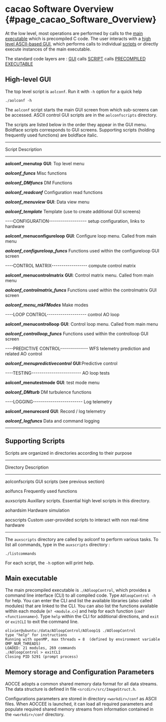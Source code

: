 # cacao Software Overview {#page_cacao_Software_Overview}


At the low level, most operations are performed by calls to the [main executable](#main-executable) which is precompiled C code. The user interacts with a [high level ASCII-based GUI](#high-level-GUI), which performs calls to individual [scripts](#supporting-scripts) or directly execute instances of the main executable.

The standard code layers are : [GUI](#high-level-gui) calls [SCRIPT](#supporting-scripts) calls [PRECOMPILED EXECUTABLE](#main-executable)



## High-level GUI


The top level script is `aolconf`. Run it with `-h` option for a quick help

	./aolconf -h

The `aolconf` script starts the main GUI screen from which sub-screens can be accessed. ASCII control GUI scripts are in the `aolconfscripts` directory.

The scripts are listed below in the order they appear in the GUI menu. Boldface scripts corresponds to GUI screens. Supporting scripts (holding frequently used functions) are boldface italic.

------------------------------------ -----------------------------------------------------------
Script                               Description
------------------------------------ -----------------------------------------------------------
**aolconf_menutop**                  **GUI**: Top level menu

***aolconf_funcs***                  Misc functions

***aolconf_DMfuncs***                DM Functions

***aolconf_readconf***               Configuration read functions

***aolconf_menuview***               **GUI**: Data view menu

***aolconf_template***               Template (use to create additional GUI screens)

----CONFIGURATION------------------- setup configuration, links to hardware

**aolconf_menuconfigureloop**        **GUI**: Configure loop menu. Called from main menu

***aolconf_configureloop_funcs***    Functions used within the configureloop GUI screen

----CONTROL MATRIX------------------ compute control matrix

**aolconf_menucontrolmatrix**        **GUI**: Control matrix menu. Called from main menu

***aolconf_controlmatrix_funcs***    Functions used within the controlmatrix GUI screen

***aolconf_menu_mkFModes***          Make modes

----LOOP CONTROL-------------------- control AO loop

**aolconf_menucontrolloop**          **GUI**: Control loop menu. Called from main menu

***aolconf_controlloop_funcs***      Functions used within the controlloop GUI screen

----PREDICTIVE CONTROL-------------- WFS telemetry prediction and related AO control

***aolconf_menupredictivecontrol***  **GUI**:Predictive control

----TESTING------------------------- AO loop tests

**aolconf_menutestmode**             **GUI**: test mode menu

***aolconf_DMturb***                 DM turbulence functions

----LOGGING------------------------- Log telemetry

**aolconf_menurecord**               **GUI**: Record / log telemetry

***aolconf_logfuncs***               Data and command logging

------------------------------ -----------------------------------------------------------


## Supporting Scripts

Scripts are organized in directories according to their purpose


------------------------------ -----------------------------------------------------------
Directory                      Description
------------------------------ -----------------------------------------------------------
aolconfscripts                 GUI scripts (see previous section)

aolfuncs                       Frequently used functions

auxscripts                     Auxillary scripts. Essential high level scripts in this directory.

aohardsim                      Hardware simulation

aocscripts                     Custom user-provided scripts to interact with non real-time hardware
------------------------------ -----------------------------------------------------------


The `auxscripts` directory are called by aolconf to perform various tasks. To list all commands, type in the `auxscripts` directory :

	./listcommands

For each script, the `-h` option will print help.




## Main executable

The main precompiled executable is `./AOloopControl`, which provides a command line interface (CLI) to all compiled code. Type `AOloopControl -h` for help. You can enter the CLI and list the available libraries (also called modules) that are linked to the CLI. You can also list the functions available within each module (`m? <module.c>`) and help for each function (`cmd? <functionname>`). Type `help` within the CLI for additional directions, and `exit` or `exitCLI` to exit the command line.

~~~
olivier@ubuntu:/data/AOloopControl/AOloop1$ ./AOloopControl
type "help" for instructions
Running with openMP, max threads = 8  (defined by environment variable OMP_NUM_THREADS)
LOADED: 21 modules, 269 commands
./AOloopControl > exitCLI
Closing PID 5291 (prompt process)
~~~



## Memory storage and Configuration Parameters

AOCCE adopts a common shared memory data format for all data streams. The data structure is defined in file `<srcdir>/src/ImageStruct.h`.

Configurations parameters are stored in directory `<workdir>/conf` as ASCII files. When AOCCEE is launched, it can load all required parameters and populate required shared memory streams from information contained in the `<workdir>/conf` directory.
